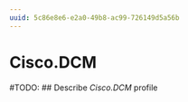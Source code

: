 ```yaml
---
uuid: 5c86e8e6-e2a0-49b8-ac99-726149d5a56b
---
```



# Cisco.DCM


#TODO: ## Describe *Cisco.DCM* profile

